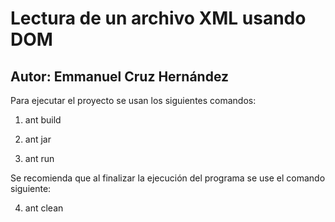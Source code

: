 # Lectura de un archivo XML usando DOM

## Autor: Emmanuel Cruz Hernández

Para ejecutar el proyecto se usan los siguientes comandos:

1. ant build

2. ant jar

3. ant run

Se recomienda que al finalizar la ejecución del programa se use el comando siguiente:

4. ant clean
